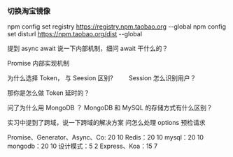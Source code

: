 ### 切换淘宝镜像
npm config set registry https://registry.npm.taobao.org --global
npm config set disturl https://npm.taobao.org/dist --global

提到 async await 说一下内部机制，细问 await 干什么的？

Promise 内部实现机制

为什么选择 Token， 与 Seesion 区别?
　　
Session 怎么识别用户？

那你是怎么做 Token 延时的？

问了为什么用 MongoDB ？ MongoDB 和 MySQL 的存储方式有什么区别？

实习中提到了跨域，说一下跨域的解决方案
问怎么处理 options 预检请求

Promise、Generator、Async、Co: 20 10
Redis：20 10
mysql：20 10
mongodb：20 10
设计模式：5 2
Express、Koa：15 7